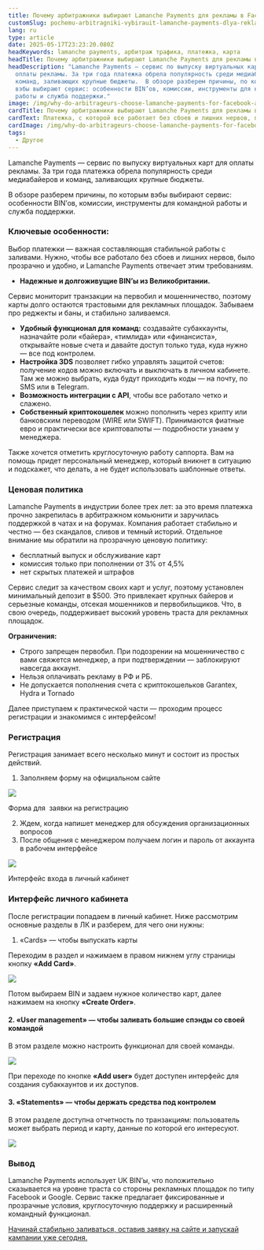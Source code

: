 ```yaml
---
title: Почему арбитражники выбирают Lamanche Payments для рекламы в Facebook и Google?
customSlug: pochemu-arbitragniki-vybirauit-lamanche-payments-dlya-reklamy-v-facebook-i-google
lang: ru
type: article
date: 2025-05-17T23:23:20.080Z
headKeywords: lamanche payments, арбитраж трафика, платежка, карта
headTitle: Почему арбитражники выбирают Lamanche Payments для рекламы в Facebook и Google?
headDescription: "Lamanche Payments — сервис по выпуску виртуальных карт для
  оплаты рекламы. За три года платежка обрела популярность среди медиабайеров и
  команд, заливающих крупные бюджеты.  В обзоре разберем причины, по которым
  вэбы выбирают сервис: особенности BIN’ов, комиссии, инструменты для командной
  работы и служба поддержки."
image: /img/why-do-arbitrageurs-choose-lamanche-payments-for-facebook-and-google-advertising-.jpg
cardTitle: Почему арбитражники выбирают Lamanche Payments для рекламы в Facebook и Google?
cardText: Платежка, с которой все работает без сбоев и лишних нервов, прозрачно и удобно
cardImage: /img/why-do-arbitrageurs-choose-lamanche-payments-for-facebook-and-google.jpg
tags:
  - Другое
---
```

Lamanche Payments — сервис по выпуску виртуальных карт для оплаты рекламы. За три года платежка обрела популярность среди медиабайеров и команд, заливающих крупные бюджеты.

В обзоре разберем причины, по которым вэбы выбирают сервис: особенности BIN’ов, комиссии, инструменты для командной работы и служба поддержки. 

### Ключевые особенности:

Выбор платежки — важная составляющая стабильной работы с заливами. Нужно, чтобы все работало без сбоев и лишних нервов, было прозрачно и удобно, и Lamanche Payments отвечает этим требованиям.

* **Надежные и долгоживущие BIN’ы из Великобритании.** 

Сервис мониторит транзакции на первобил и мошенничество, поэтому карты долго остаются трастовыми для рекламных площадок. Забываем про реджекты и баны, и стабильно заливаемся.

* **Удобный функционал для команд:** создавайте субаккаунты, назначайте роли «байера», «тимлида» или «финансиста», открывайте новые счета и давайте доступ только туда, куда нужно — все под контролем.
* **Настройка 3DS** позволяет гибко управлять защитой счетов: получение кодов можно включать и выключать в личном кабинете. Там же можно выбрать, куда будут приходить коды — на почту, по SMS или в Telegram.
* **Возможность интеграции с API**, чтобы все работало четко и слажено. 
* **Собственный криптокошелек** можно пополнить через крипту или банковским переводом (WIRE или SWIFT). Принимаются фиатные евро и практически все криптовалюты — подробности узнаем у менеджера.

Также хочется отметить круглосуточную работу саппорта. Вам на помощь придет персональный менеджер, который вникнет в ситуацию и подскажет, что делать, а не будет использовать шаблонные ответы.

### Ценовая политика 

Lamanche Payments в индустрии более трех лет: за это время платежка прочно закрепилась в арбитражном комьюнити и заручилась поддержкой в чатах и на форумах. Компания работает стабильно и честно — без скандалов, сливов и темный историй. Отдельное внимание мы обратили на прозрачную ценовую политику:

* бесплатный выпуск и обслуживание карт
* комиссия только при пополнении от 3% от 4,5%
* нет скрытых платежей и штрафов

Сервис следит за качеством своих карт и услуг, поэтому установлен минимальный депозит в $500. Это привлекает крупных байеров и серьезные команды, отсекая мошенников и первобильщиков. Что, в свою очередь, поддерживает высокий уровень траста для рекламных площадок.

**Ограничения:**

* Строго запрещен первобил. При подозрении на мошенничество с вами свяжется менеджер, а при подтверждении — заблокируют навсегда аккаунт.
* Нельзя оплачивать рекламу в РФ и РБ.
* Не допускается пополнения счета с криптокошельков Garantex, Hydra и Tornado

Далее приступаем к практической части — проходим процесс регистрации и знакомимся с интерфейсом!

### Регистрация

Регистрация занимает всего несколько минут и состоит из простых действий.

1. Заполняем форму на официальном сайте

![](https://lh7-rt.googleusercontent.com/docsz/AD_4nXfDe17Hd5PhGnLnvhNhegG14XofVlsd5t7EOSUu-07grlN6uRR3SMUhyLME56B8Qb29MErwDJyXo4JlaNEijXFcMWRnA2lequ9ivJO1Rnq2D8keS0Wr1Rl1GtxzjW7USg?key=GpfQB9auvrWAlEPmEQ84kA)

Форма для  заявки на регистрацию

2. Ждем, когда напишет менеджер для обсуждения организационных вопросов 
3. После общения с менеджером получаем логин и пароль от аккаунта в рабочем интерфейсе

![](https://lh7-rt.googleusercontent.com/docsz/AD_4nXew71JxStx8jSdbLe4sZP92KKzAmHRl4dgCfPEJ6_XRelPrYuA9oAwbslFOpUBuyHU6tKV9hYvaKKK-h1aEhQZYL1AMh-7EROqcR-ahvzb7pbooTQESPYWM2GpCjPF5K1w?key=GpfQB9auvrWAlEPmEQ84kA)

Интерфейс входа в личный кабинет

### Интерфейс личного кабинета

После регистрации попадаем в личный кабинет. Ниже рассмотрим основные разделы в ЛК и разберем, для чего они нужны:

1. «Cards» — чтобы выпускать карты

Переходим в раздел и нажимаем в правом нижнем углу страницы кнопку **«Add Card»**.

![](https://lh7-rt.googleusercontent.com/docsz/AD_4nXdP-ij40IyImbRWNPfOI9Q3r3t0XNukRDW8xzqLax4QD3sbWP2We4c08HcNX9tNeI_Wlvk65gM8CtmbP_kz4eeWxwmod4Vdh-liBNBxYPDD_OlzS-OquajIgB1G-W319w?key=GpfQB9auvrWAlEPmEQ84kA)

Потом выбираем BIN и задаем нужное количество карт, далее нажимаем на кнопку **«Create Order»**.

#### 2. «User management» — чтобы заливать большие спэнды со своей командой

В этом разделе можно настроить функционал для своей команды. 

![](https://lh7-rt.googleusercontent.com/docsz/AD_4nXcNuN88bV-XbSB2nI2_KlJQAbM0Uu5kiGpBNHXjmXhyqViPzJR2W_oojFwp-W6aTQBFz8GmbnxbaRUOhiYDgAuUPXPPmCljNPGKz2aom7oHVZwbN7rz9geDBD3mf0CXB6s?key=GpfQB9auvrWAlEPmEQ84kA)

При переходе по кнопке **«Add user»** будет доступен интерфейс для создания субаккаунтов и их доступов.

#### 3. «Statements» — чтобы держать средства под контролем

В этом разделе доступна отчетность по транзакциям: пользователь может выбрать период и карту, данные по которой его интересуют.

![](https://lh7-rt.googleusercontent.com/docsz/AD_4nXchizjzjSXQGbBnnuo9zTpwyVIZk5eoni0VI_oits3SHgkc-HwqMQkAdapOJP8gpIWmUjGvJJbMB_iK8a-EbiJJQBi5EFdgivvS_q-uTRguhrFSEgelBjjdR_zV9BF1TbE?key=GpfQB9auvrWAlEPmEQ84kA)

### Вывод

Lamanche Payments использует UK BIN’ы, что положительно сказывается на уровне траста со стороны рекламных площадок по типу Facebook и Google. Сервис также предлагает фиксированные и прозрачные условия, круглосуточную поддержку и расширенный командный функционал. 

[Начинай стабильно заливаться, оставив заявку на сайте и запускай кампании уже сегодня.](https://lamanchepayments.com?utm_medium=cross_promo&utm_campaign=trafflab&utm_source=article)